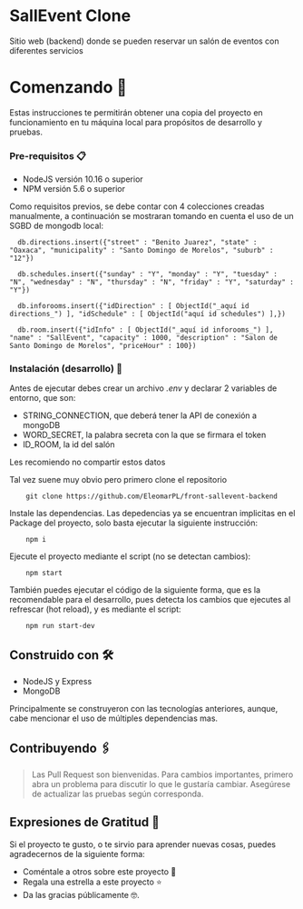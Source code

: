 # SallEvent Clone

Sitio web (backend) donde se pueden reservar un salón de eventos con diferentes servicios

# Comenzando 🚀

Estas instrucciones te permitirán obtener una copia del proyecto en funcionamiento en tu máquina local para propósitos de desarrollo y pruebas.

### Pre-requisitos 📋

- NodeJS versión 10.16 o superior
- NPM versión 5.6 o superior

Como requisitos previos, se debe contar con 4 colecciones creadas manualmente, a continuación se mostraran
tomando en cuenta el uso de un SGBD de mongodb local:

```
  db.directions.insert({"street" : "Benito Juarez", "state" : "Oaxaca", "municipality" : "Santo Domingo de Morelos", "suburb" : "12"})
```
```
  db.schedules.insert({"sunday" : "Y", "monday" : "Y", "tuesday" : "N", "wednesday" : "N", "thursday" : "N", "friday" : "Y", "saturday" : "Y"})
```
```
  db.inforooms.insert({"idDirection" : [ ObjectId("_aquí id directions_") ], "idSchedule" : [ ObjectId("aquí id schedules") ],})
```
```
  db.room.insert({"idInfo" : [ ObjectId("_aquí id inforooms_") ], "name" : "SallEvent", "capacity" : 1000, "description" : "Salon de Santo Domingo de Morelos", "priceHour" : 100})
```

### Instalación (desarrollo) 🔧

Antes de ejecutar debes crear un archivo _.env_ y declarar 2 variables de entorno, que son:
- STRING_CONNECTION, que deberá tener la API de conexión a mongoDB
- WORD_SECRET, la palabra secreta con la que se firmara el token
- ID_ROOM, la id del salón

Les recomiendo no compartir estos datos

Tal vez suene muy obvio pero primero clone el repositorio

```
    git clone https://github.com/EleomarPL/front-sallevent-backend
```

Instale las dependencias. Las depedencias ya se encuentran implicitas en el Package del proyecto, solo basta ejecutar la siguiente instrucción:

```
    npm i
```

Ejecute el proyecto mediante el script (no se detectan cambios):

```
    npm start
```

También puedes ejecutar el código de la siguiente forma, que es la recomendable para el desarrollo, pues detecta los cambios que ejecutes al refrescar (hot reload), y es mediante el script:

```
    npm run start-dev
```

## Construido con 🛠️

- NodeJS y Express
- MongoDB

Principalmente se construyeron con las tecnologías anteriores, aunque, cabe mencionar el uso de múltiples dependencias mas.

## Contribuyendo 🖇️

> Las Pull Request son bienvenidas. Para cambios importantes, primero abra un problema para discutir lo que le gustaría cambiar.
> Asegúrese de actualizar las pruebas según corresponda.

## Expresiones de Gratitud 🎁

Si el proyecto te gusto, o te sirvio para aprender nuevas cosas, puedes agradecernos de la siguiente forma:

- Coméntale a otros sobre este proyecto 📢
- Regala una estrella a este proyecto ⭐
- Da las gracias públicamente 🤓.
